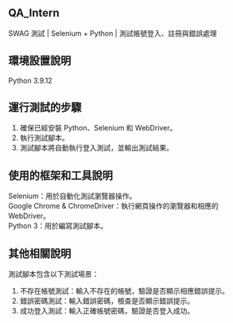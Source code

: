 ## QA_Intern  
 SWAG 測試 | Selenium + Python | 測試帳號登入、註冊與錯誤處理

## 環境設置說明 
Python 3.9.12

## 運行測試的步驟 
1. 確保已經安裝 Python、Selenium 和 WebDriver。
2. 執行測試腳本。
3. 測試腳本將自動執行登入測試，並輸出測試結果。

## 使用的框架和工具說明 
Selenium：用於自動化測試瀏覽器操作。  
Google Chrome & ChromeDriver：執行網頁操作的瀏覽器和相應的 WebDriver。  
Python 3：用於編寫測試腳本。

## 其他相關說明
測試腳本包含以下測試場景：
1. 不存在帳號測試：輸入不存在的帳號，驗證是否顯示相應錯誤提示。
2. 錯誤密碼測試：輸入錯誤密碼，檢查是否顯示錯誤提示。
3. 成功登入測試：輸入正確帳號密碼，驗證是否登入成功。